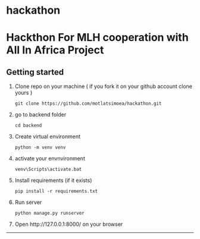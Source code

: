# hackathon
<h1>Hackthon For MLH cooperation with All In Africa Project</h1>

<h2>Getting started</h2>
<ol>
  

<li>Clone repo on your machine ( if you fork it on your github account clone yours )

```shell
git clone https://github.com/motlatsimoea/hackathon.git
```
</li>

<li>go to backend folder

```shell
cd backend
```
</li>
<li>Create virtual environment

```shell
python -m venv venv
```
</li>

<li> activate your envnvironment
  
  ```shell
  venv\Scripts\activate.bat
  ```
</li>
<li>Install requirements (if it exists)

```shell
pip install -r requirements.txt
```
</li>


<li>Run server

```shell
python manage.py runserver
```
</li>
<li>
Open http://127.0.0.1:8000/ on your browser
</li>
</ol>
<hr>
